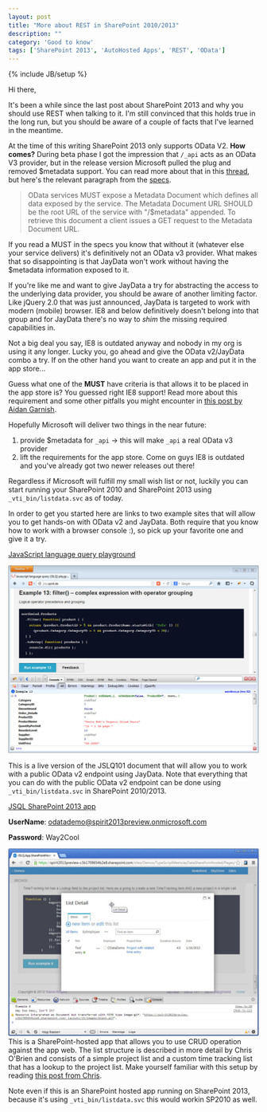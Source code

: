 ```yaml
---
layout: post
title: "More about REST in SharePoint 2010/2013"
description: ""
category: 'Good to know'
tags: ['SharePoint 2013', 'AutoHosted Apps', 'REST', 'OData']
---
```

{% include JB/setup %}

Hi there,

It's been a while since the last post about  SharePoint 2013 and why you should use REST when talking to it. I'm
still convinced that this holds true in the long run, but you should be aware of a couple of facts that I've learned in
the meantime.

At the time of this writing SharePoint 2013 only supports OData V2. **How comes?** During beta phase I got the
impression
that
`/_api` acts as an OData V3 provider, but in the release version Microsoft pulled the plug and removed $metadata
support. You can read more about that in this [thread], but here's the relevant paragraph from the [specs].

>OData services MUST expose a Metadata Document which defines all data exposed by the service. The Metadata Document
>URL SHOULD be the root URL of the service with "/$metadata" appended. To retrieve this document a client issues a GET
>request to the Metadata Document URL.

If you read a MUST in the specs you know that without it (whatever else your service delivers) it's definitively
not an OData v3 provider. What makes that so disappointing is that JayData won't work without having the $metadata
information exposed to it.

If you're like me and want to give JayData a try for abstracting the access to the underlying data provider,
you should be aware of another limiting factor. Like jQuery 2.0 that was just announced,
JayData is targeted to work with modern (mobile) browser.
IE8 and below definitively doesn't belong into that group and for JayData there's no way to _shim_ the missing required
capabilities in.

Not a big deal you say, IE8 is outdated anyway and nobody in my org is using it any longer. Lucky you,
go ahead and give the OData v2/JayData combo a try.
If on the other hand you want to create an app and put it in the app store...

Guess what one of the **MUST** have criteria is that allows it to be placed in the app store is? You guessed right
 IE8 support! Read more about this requirement and some other pitfalls you might encounter in
 [this post by Aidan Garnish].

Hopefully Microsoft will deliver two things in the near future:

  1. provide $metadata for `_api` -> this will make `_api` a real  OData v3 provider
  2. lift the requirements for the app store. Come on guys IE8 is outdated and you've already got two newer releases
  out there!

Regardless if Microsoft will fulfill my small wish list or not, luckily you can start running
your SharePoint 2010 and SharePoint 2013 using `_vti_bin/listdata.svc` as of today.

 In order to get you started here are links to two example sites that will allow you to  get hands-on with
OData v2 and JayData. Both require that you know how to work with a browser console :),
so pick up your favorite one and give it a try.

[JavaScript language query playground]

![JSQL Playground example 13](/img/2013-01-18-JSQL-Example13.jpg)

This is a live version of the JSLQ101 document that will allow you to work with
a public OData v2 endpoint using JayData. Note that everything that you can do with the public OData v2 endpoint
can be done using `_vti_bin/listdata.svc` in SharePoint 2010/2013.



[JSQL SharePoint 2013 app]

**UserName**: odatademo@spirit2013preview.onmicrosoft.com

**Password**: Way2Cool


![SharePoint hosted JSLQ example 6](/img/2013-01-18--SP13-Example6.jpg)
This is a SharePoint-hosted app that allows you to use CRUD operation against the app web. The list structure
 is described in more detail by Chris O'Brien and consists of a simple project list and a custom time
 tracking  list that has a lookup to the project list. Make yourself familiar with this setup by
  reading [this post from Chris].

Note even if this  is an SharePoint hosted app running on SharePoint 2013, because it's using
`_vti_bin/listdata.svc` this would workin SP2010 as well.



[thread]: http://social.msdn.microsoft.com/Forums/en-US/appsforsharepoint/thread/9e10f90d-666b-4787-8775-4065d9d8af44/
[specs]: http://www.odata.org/media/30002/OData.html#metadatarequests
[this post by Aidan Garnish]: http://www.aidangarnish.net/post/Getting-a-SharePoint-2013-App-Submitted-to-the-Office-Store.aspx
[this post from Chris]: http://www.sharepointnutsandbolts.com/2012/08/create-lists-content-types-files-etc.html
[JavaScript language query playground]: http://jslq.spirit.de
[JSQL SharePoint 2013 app]: https://spirit2013preview-c3b1709654b2e8.sharepoint.com/sites/Demos/TypeScriptMeetsJayDataSharePointhosted/Pages/Default.aspx?SPHostUrl=https%3A%2F%2Fspirit2013preview%2Esharepoint%2Ecom%2Fsites%2FDemos&SPLanguage=en-US&SPClientTag=0&SPProductNumber=15%2E0%2E4433%2E1011&SPAppWebUrl=https%3A%2F%2FSpirit2013Preview-c3b1709654b2e8%2Esharepoint%2Ecom%2Fsites%2FDemos%2FTypeScriptMeetsJayDataSharePointhosted